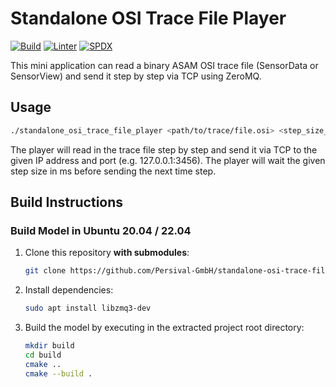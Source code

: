# Standalone OSI Trace File Player

[![Build](https://github.com/Persival-GmbH/standalone-osi-trace-file-player/actions/workflows/build.yml/badge.svg)](https://github.com/Persival-GmbH/standalone-osi-trace-file-player/actions/workflows/build.yml)
[![Linter](https://github.com/Persival-GmbH/standalone-osi-trace-file-player/actions/workflows/linter.yml/badge.svg)](https://github.com/Persival-GmbH/standalone-osi-trace-file-player/actions/workflows/linter.yml)
[![SPDX](https://github.com/Persival-GmbH/standalone-osi-trace-file-player/actions/workflows/spdx.yml/badge.svg)](https://github.com/Persival-GmbH/standalone-osi-trace-file-player/actions/workflows/spdx.yml)

This mini application can read a binary ASAM OSI trace file (SensorData or SensorView) and send it step by step via TCP using ZeroMQ.

## Usage

```bash
./standalone_osi_trace_file_player <path/to/trace/file.osi> <step_size_in_ms> <ip.address> <port>
```

The player will read in the trace file step by step and send it via TCP to the given IP address and port (e.g. 127.0.0.1:3456).
The player will wait the given step size in ms before sending the next time step.

## Build Instructions

### Build Model in Ubuntu 20.04 / 22.04

1. Clone this repository **with submodules**:

    ```bash
    git clone https://github.com/Persival-GmbH/standalone-osi-trace-file-player.git --recurse-submodules
    ```

2. Install dependencies:

   ```bash
   sudo apt install libzmq3-dev
   ```

3. Build the model by executing in the extracted project root directory:

    ```bash
    mkdir build
    cd build
    cmake ..
    cmake --build .
    ```
